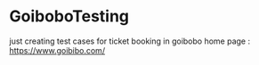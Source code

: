 # GoiboboTesting
just creating test cases for ticket booking in goibobo 
home page : https://www.goibibo.com/

